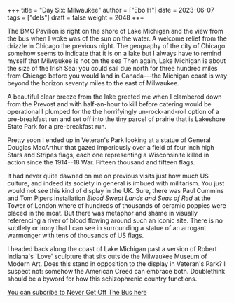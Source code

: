+++
title = "Day Six: Milwaukee"
author = ["Ebo H"]
date = 2023-06-07
tags = ["dels"]
draft = false
weight = 2048
+++

The BMO Pavilion is right on the shore of Lake Michigan
and the view from the bus when I woke was of the sun on the water. A welcome relief from the drizzle in Chicago the previous night.
The geography of the city of Chicago somehow seems to indicate that it is on a lake
but I always have to remind myself that Milwaukee is not on the sea
Then again, Lake Michigan is about the size of the Irish Sea:
you could sail due north for three hundred miles from Chicago before you would land in Canada---the Michigan coast is way beyond the horizon seventy miles to the east of Milwaukee.

A beautiful clear breeze from the lake greeted me when I clambered down from the Prevost and with half-an-hour to kill before catering would be operational I plumped for the the horrifyingly un-rock-and-roll option of a pre-breakfast run
and set off into the tiny parcel of prairie that is Lakeshore State Park for a pre-breakfast run.

Pretty soon I ended up in Veteran's Park looking at a statue of General Douglas MacArthur that gazed imperiously over a field of four inch high Stars and Stripes flags, each one representing a Wisconsinite killed in action since the 1914--18 War. Fifteen thousand and fifteen flags.

It had never quite dawned on me on previous visits just how much US culture, and indeed its society in general is imbued with militarism.
You just would not see this kind of display in the UK. Sure, there was Paul Cummins and Tom Pipers installation _Blood Swept Lands and Seas of Red_ at the Tower of London where of hundreds of thousands of ceramic poppies were placed in the moat. But there was metaphor and shame in visually referencing a river of blood flowing around such an iconic site. There is no subtlety or irony that I can see in surrounding a statue of an arrogant warmonger with tens of thousands of US flags.

I headed back along the coast of Lake Michigan past a version of Robert Indiana's \`Love' sculpture that sits outside the Milwaukee Museum of Modern Art. Does this stand in opposition to the display in Veteran's Park? I suspect not: somehow the American Creed can embrace both. Doublethink should be a byword for how this schizophrenic country functions.

[You can subcribe to Never Get Off The Bus here](https://never-get-off-the-bus.ghost.io/#/portal/)
